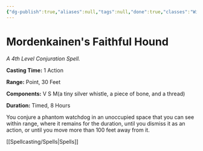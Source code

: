```yaml
---
{"dg-publish":true,"aliases":null,"tags":null,"done":true,"classes":"Wizard, Artificer,","spellLevel":4,"school":"Conjuration","source":"PHB","permalink":"/spells/mordenkainen-s-faithful-hound/","dgHomeLink":false,"dgPassFrontmatter":true}
---
```


# Mordenkainen's Faithful Hound
*A 4th Level Conjuration Spell.*

**Casting Time:** 1 Action

**Range:** Point, 30 Feet

**Components:** V S M(a tiny silver whistle, a piece of bone, and a thread)

**Duration:** Timed, 8 Hours

You conjure a phantom watchdog in an unoccupied space that you can see within range, where it remains for the duration, until you dismiss it as an action, or until you move more than 100 feet away from it.

[[Spellcasting/Spells|Spells]]